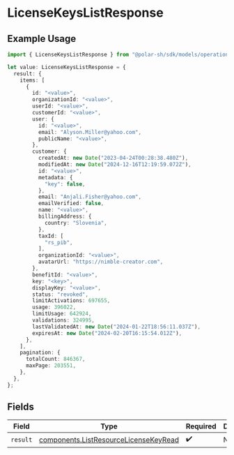 # LicenseKeysListResponse

## Example Usage

```typescript
import { LicenseKeysListResponse } from "@polar-sh/sdk/models/operations/licensekeyslist.js";

let value: LicenseKeysListResponse = {
  result: {
    items: [
      {
        id: "<value>",
        organizationId: "<value>",
        userId: "<value>",
        customerId: "<value>",
        user: {
          id: "<value>",
          email: "Alyson.Miller@yahoo.com",
          publicName: "<value>",
        },
        customer: {
          createdAt: new Date("2023-04-24T00:28:38.480Z"),
          modifiedAt: new Date("2024-12-16T12:19:59.072Z"),
          id: "<value>",
          metadata: {
            "key": false,
          },
          email: "Anjali.Fisher@yahoo.com",
          emailVerified: false,
          name: "<value>",
          billingAddress: {
            country: "Slovenia",
          },
          taxId: [
            "rs_pib",
          ],
          organizationId: "<value>",
          avatarUrl: "https://nimble-creator.com",
        },
        benefitId: "<value>",
        key: "<key>",
        displayKey: "<value>",
        status: "revoked",
        limitActivations: 697655,
        usage: 396022,
        limitUsage: 642924,
        validations: 324995,
        lastValidatedAt: new Date("2024-01-22T18:56:11.037Z"),
        expiresAt: new Date("2024-02-20T16:15:54.012Z"),
      },
    ],
    pagination: {
      totalCount: 846367,
      maxPage: 203551,
    },
  },
};
```

## Fields

| Field                                                                                          | Type                                                                                           | Required                                                                                       | Description                                                                                    |
| ---------------------------------------------------------------------------------------------- | ---------------------------------------------------------------------------------------------- | ---------------------------------------------------------------------------------------------- | ---------------------------------------------------------------------------------------------- |
| `result`                                                                                       | [components.ListResourceLicenseKeyRead](../../models/components/listresourcelicensekeyread.md) | :heavy_check_mark:                                                                             | N/A                                                                                            |